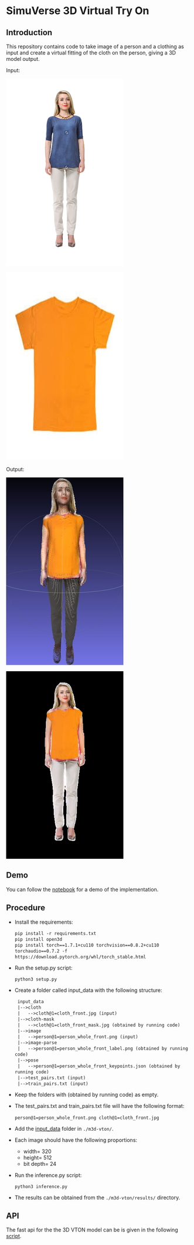 # SimuVerse 3D Virtual Try On

## Introduction
This repository contains code to take image of a person and a clothing as input and create a virtual fitting of the cloth on the person, giving a 3D model output.

Input:

![Person](./assets/person@1=person_whole_front.png)

![Cloth](./assets/cloth@1=cloth_front.jpg)

Output:

![PointCloud](./assets/person1=person_whole_front_result_3d.jpg)

![Image](./assets/person@1=person_whole_front_result_2d.png)

## Demo
You can follow the [notebook](./notebooks/M3D_VTON_Final.ipynb) for a demo of the implementation.

## Procedure
- Install the requirements:

  ```
  pip install -r requirements.txt
  pip install open3d
  pip install torch==1.7.1+cu110 torchvision==0.8.2+cu110 torchaudio==0.7.2 -f https://download.pytorch.org/whl/torch_stable.html
  ```
- Run the setup.py script:

  ```
  python3 setup.py
  ``` 
    
  
- Create a folder called input_data with the following structure:
   ```
    input_data
    |-->cloth
    |   -->cloth@1=cloth_front.jpg (input)
    |-->cloth-mask
    |   -->cloth@1=cloth_front_mask.jpg (obtained by running code)
    |-->image
    |   -->person@1=person_whole_front.png (input)
    |-->image-parse
    |   -->person@1=person_whole_front_label.png (obtained by running code)
    |-->pose
    |   -->person@1=person_whole_front_keypoints.json (obtained by running code)
    |-->test_pairs.txt (input)
    |-->train_pairs.txt (input)
    ```
- Keep the folders with (obtained by running code) as empty.
- The test_pairs.txt and train_pairs.txt file will have the following format:
  
  `person@1=person_whole_front.png cloth@1=cloth_front.jpg`
  
- Add the [input_data](./input_data) folder in `./m3d-vton/`.

- Each image should have the following proportions:
    - width= 320
    - height= 512
    - bit depth= 24
- Run the inference.py script:
  
  ```
  python3 inference.py
  ```
- The results can be obtained from the `./m3d-vton/results/` directory.

## API
The fast api for the the 3D  VTON model can be is given in the following [script](./main.py).
